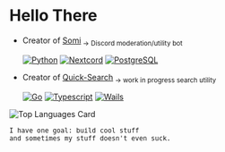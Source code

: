 <h1>Hello There</h1>

<ul>
    <li>
        Creator of <a href="https://github.com/SkillpTm/Somi-Bot">Somi</a><sub> → Discord moderation/utility bot</sub>
        <p>
            <a href="https://github.com/python/cpython"><img alt="Python" src="https://img.shields.io/badge/Python-417fb1.svg?logo=python&logoColor=white"></a>
            <a href="https://github.com/nextcord/nextcord"><img alt="Nextcord" src="https://custom-icon-badges.demolab.com/badge/Nextcord-0d1620.svg?logo=nextcord"></a>
            <a href="https://github.com/postgres/postgres"><img alt="PostgreSQL" src ="https://img.shields.io/badge/PostgreSQL-346690.svg?logo=postgresql&logoColor=white"></a>
        </p>
    </li>
    <li>
        Creator of <a href="https://github.com/SkillpTm/Quick-Search">Quick-Search</a><sub> → work in progress search utility</sub>
        <p>
            <a href="https://github.com/golang/go"><img alt="Go" src="https://img.shields.io/badge/Go-007d9c.svg?logo=Go&logoColor=white"></a>
            <a href="https://github.com/microsoft/TypeScript"><img alt="Typescript" src="https://img.shields.io/badge/Typescript-3378c9.svg?logo=Typescript&logoColor=white"></a>
            <a href="https://github.com/wailsapp/wails"><img alt="Wails" src="https://img.shields.io/badge/Wails-007800.svg?logo=Wails&logoColor=red"></a>
        </p>
    </li>
</ul>

<img alt="Top Languages Card" src="https://github-readme-stats.vercel.app/api/top-langs/?username=SkillpTm&layout=compact&theme=dark">

<sub><samp>I have one goal: build cool stuff<br>and sometimes my stuff doesn't even suck.<samp></sub>